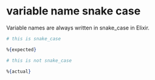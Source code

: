 # variable name snake case

[comment]: # (requires 2 params:)
[comment]: # (- expected: the corrected name)
[comment]: # (- actual: the incorrect name that the student used)

Variable names are always written in snake_case in Elixir.

```elixir
# this is snake_case

%{expected}

# this is not snake_case

%{actual}
```
